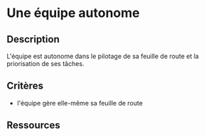 # Une équipe autonome

## Description

L'équipe est autonome dans le pilotage de sa feuille de route et la priorisation de ses tâches.

## Critères

- l'équipe gère elle-même sa feuille de route

## Ressources
